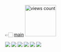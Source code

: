 👉🏻 [main](https://github.com/K-ANT0) <img width="100" src="https://komarev.com/ghpvc/?username=kant&color=b95f74" alt="views count">

![](https://files.catbox.moe/c6djtm.png)
![](https://files.catbox.moe/g3s55y.png)
![](https://files.catbox.moe/y3xj7j.png)
![](https://files.catbox.moe/ejdbtp.png)
![](https://files.catbox.moe/w7ytpy.png)
![](https://files.catbox.moe/wg8szh.png)

<!--
**Bigxx-x/Bigxx-x** is a ✨ _special_ ✨ repository because its `README.md` (this file) appears on your GitHub profile.

Here are some ideas to get you started:

- 🔭 I’m currently working on ...
- 🌱 I’m currently learning ...
- 👯 I’m looking to collaborate on ...
- 🤔 I’m looking for help with ...
- 💬 Ask me about ...
- 📫 How to reach me: ...
- 😄 Pronouns: ...
- ⚡ Fun fact: ...
-->
